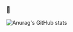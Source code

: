 ### 👋

![Anurag's GitHub stats](https://github-readme-stats.vercel.app/api?username=tebbaa-adnane&show_icons=true&theme=gruvbox)


